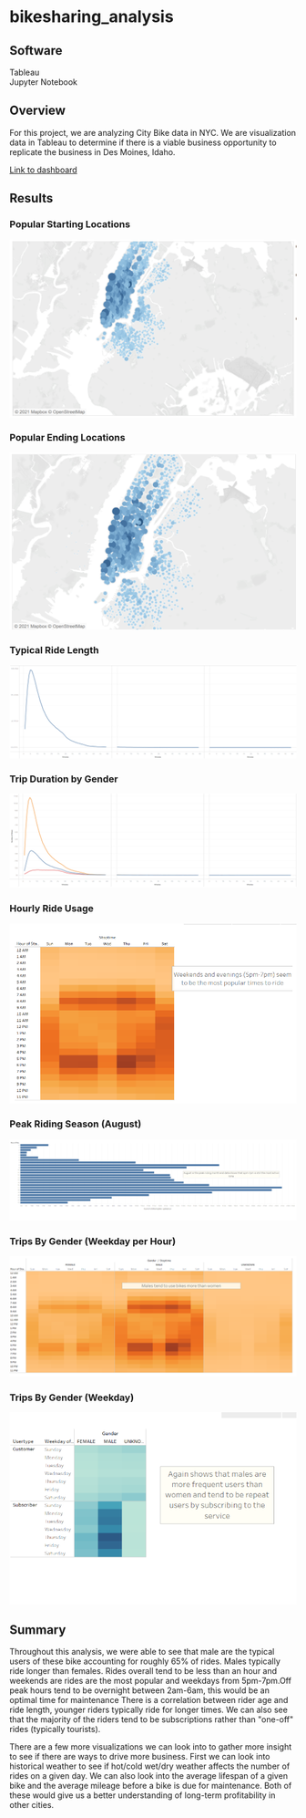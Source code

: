 # bikesharing_analysis

## Software

Tableau \
Jupyter Notebook


## Overview

For this project, we are analyzing City Bike data in NYC. We are visualization data in Tableau to determine if there is a viable business opportunity to replicate the business in Des Moines, Idaho.


[Link to dashboard](https://public.tableau.com/app/profile/roderick.spells/viz/CityBikeNYCStory/CityBikeNYC?publish=yes)
## Results

### Popular Starting Locations

![image](https://github.com/roderickspells/bikesharing_analysis/blob/main/Images/starting%20locations.png)

### Popular Ending Locations

![image](https://github.com/roderickspells/bikesharing_analysis/blob/main/Images/ending%20locations.png)

### Typical Ride Length

![image](https://github.com/roderickspells/bikesharing_analysis/blob/main/Images/typical%20ride%20lenght.png)

### Trip Duration by Gender

![image](https://github.com/roderickspells/bikesharing_analysis/blob/main/Images/trip%20duration%20by%20gender.png)

### Hourly Ride Usage

![image](https://github.com/roderickspells/bikesharing_analysis/blob/main/Images/hourly%20ride%20usage.png)

### Peak Riding Season (August)

![image](https://github.com/roderickspells/bikesharing_analysis/blob/main/Images/august%20riding.png)

### Trips By Gender (Weekday per Hour)

![image](https://github.com/roderickspells/bikesharing_analysis/blob/main/Images/trips%20by%20gender%20per%20hour.png)

### Trips By Gender (Weekday)

![image](https://github.com/roderickspells/bikesharing_analysis/blob/main/Images/trips%20by%20gender%20days%20of%20week.png)




## Summary

Throughout this analysis, we were able to see that male are the typical users of these bike accounting for roughly 65% of rides. Males typically ride longer than females. Rides overall tend to be less than an hour and weekends are rides are the most popular and weekdays from 5pm-7pm.Off peak hours tend to be overnight between 2am-6am, this would be an optimal time for maintenance There is a correlation between rider age and ride length, younger riders typically ride for longer times. We can also see that the majority of the riders tend to be subscriptions rather than "one-off" rides (typically tourists).

There are a few more visualizations we can look into to gather more insight to see if there are ways to drive more business. First we can look into historical weather to see if hot/cold wet/dry weather affects the number of rides on a given day. We can also look into the average lifespan of a given bike and the average mileage before a bike is due for maintenance. Both of these would give us a better understanding of long-term profitability in other cities.





